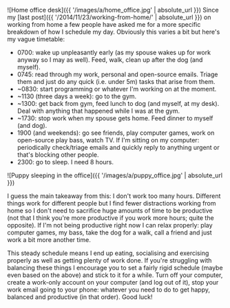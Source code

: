 ![Home office desk]({{ '/images/a/home_office.jpg' | absolute_url }})
Since my [last post]({{ '/2014/11/23/working-from-home/' | absolute_url }}) on working from home a few people have asked me for a more specific breakdown of how I schedule my day. Obviously this varies a bit but here's my vague timetable:

- 0700: wake up unpleasantly early (as my spouse wakes up for work anyway so I may as well). Feed, walk, clean up after the dog (and myself).
- 0745: read through my work, personal and open-source emails. Triage them and just do any quick (i.e. under 5m) tasks that arise from them.
- ~0830: start programming or whatever I'm working on at the moment.
- ~1130 (three days a week): go to the gym.
- ~1300: get back from gym, feed lunch to dog (and myself, at my desk). Deal with anything that happened while I was at the gym.
- ~1730: stop work when my spouse gets home. Feed dinner to myself (and dog).
- 1900 (and weekends): go see friends, play computer games, work on open-source play bass, watch TV. If I'm sitting on my computer: periodically check/triage emails and quickly reply to anything urgent or that's blocking other people.
- 2300: go to sleep. I need 8 hours.

![Puppy sleeping in the office]({{ '/images/a/puppy_office.jpg' | absolute_url }})

I guess the main takeaway from this: I don't work too many hours. Different things work for different people but I find fewer distractions working from home so I don't need to sacrifice huge amounts of time to be productive (not that I think you're more productive if you work more hours; quite the opposite). If I'm not being productive right now I can relax properly: play computer games, my bass, take the dog for a walk, call a friend and just work a bit more another time.

This steady schedule means I end up eating, socialising and exercising properly as well as getting plenty of work done. If you're struggling with balancing these things I encourage you to set a fairly rigid schedule (maybe even based on the above) and stick to it for a while. Turn off your computer, create a work-only account on your computer (and log out of it), stop your work email going to your phone: whatever you need to do to get happy, balanced and productive (in that order). Good luck!
